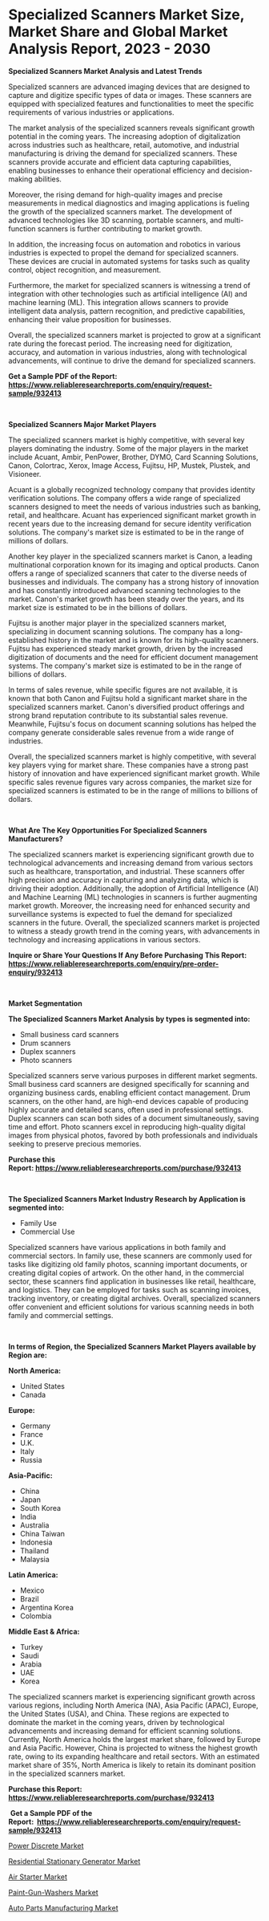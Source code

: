 <p><h1>Specialized Scanners Market Size, Market Share and Global Market Analysis Report, 2023 - 2030</h1></p><p><strong>Specialized Scanners Market Analysis and Latest Trends</strong></p>
<p><p>Specialized scanners are advanced imaging devices that are designed to capture and digitize specific types of data or images. These scanners are equipped with specialized features and functionalities to meet the specific requirements of various industries or applications.</p><p>The market analysis of the specialized scanners reveals significant growth potential in the coming years. The increasing adoption of digitalization across industries such as healthcare, retail, automotive, and industrial manufacturing is driving the demand for specialized scanners. These scanners provide accurate and efficient data capturing capabilities, enabling businesses to enhance their operational efficiency and decision-making abilities.</p><p>Moreover, the rising demand for high-quality images and precise measurements in medical diagnostics and imaging applications is fueling the growth of the specialized scanners market. The development of advanced technologies like 3D scanning, portable scanners, and multi-function scanners is further contributing to market growth.</p><p>In addition, the increasing focus on automation and robotics in various industries is expected to propel the demand for specialized scanners. These devices are crucial in automated systems for tasks such as quality control, object recognition, and measurement.</p><p>Furthermore, the market for specialized scanners is witnessing a trend of integration with other technologies such as artificial intelligence (AI) and machine learning (ML). This integration allows scanners to provide intelligent data analysis, pattern recognition, and predictive capabilities, enhancing their value proposition for businesses.</p><p>Overall, the specialized scanners market is projected to grow at a significant rate during the forecast period. The increasing need for digitization, accuracy, and automation in various industries, along with technological advancements, will continue to drive the demand for specialized scanners.</p></p>
<p><strong>Get a Sample PDF of the Report:&nbsp; <a href="https://www.reliableresearchreports.com/enquiry/request-sample/932413">https://www.reliableresearchreports.com/enquiry/request-sample/932413</a></strong></p>
<p>&nbsp;</p>
<p><strong>Specialized Scanners Major Market Players</strong></p>
<p><p>The specialized scanners market is highly competitive, with several key players dominating the industry. Some of the major players in the market include Acuant, Ambir, PenPower, Brother, DYMO, Card Scanning Solutions, Canon, Colortrac, Xerox, Image Access, Fujitsu, HP, Mustek, Plustek, and Visioneer.</p><p>Acuant is a globally recognized technology company that provides identity verification solutions. The company offers a wide range of specialized scanners designed to meet the needs of various industries such as banking, retail, and healthcare. Acuant has experienced significant market growth in recent years due to the increasing demand for secure identity verification solutions. The company's market size is estimated to be in the range of millions of dollars.</p><p>Another key player in the specialized scanners market is Canon, a leading multinational corporation known for its imaging and optical products. Canon offers a range of specialized scanners that cater to the diverse needs of businesses and individuals. The company has a strong history of innovation and has constantly introduced advanced scanning technologies to the market. Canon's market growth has been steady over the years, and its market size is estimated to be in the billions of dollars.</p><p>Fujitsu is another major player in the specialized scanners market, specializing in document scanning solutions. The company has a long-established history in the market and is known for its high-quality scanners. Fujitsu has experienced steady market growth, driven by the increased digitization of documents and the need for efficient document management systems. The company's market size is estimated to be in the range of billions of dollars.</p><p>In terms of sales revenue, while specific figures are not available, it is known that both Canon and Fujitsu hold a significant market share in the specialized scanners market. Canon's diversified product offerings and strong brand reputation contribute to its substantial sales revenue. Meanwhile, Fujitsu's focus on document scanning solutions has helped the company generate considerable sales revenue from a wide range of industries.</p><p>Overall, the specialized scanners market is highly competitive, with several key players vying for market share. These companies have a strong past history of innovation and have experienced significant market growth. While specific sales revenue figures vary across companies, the market size for specialized scanners is estimated to be in the range of millions to billions of dollars.</p></p>
<p>&nbsp;</p>
<p><strong>What Are The Key Opportunities For Specialized Scanners Manufacturers?</strong></p>
<p><p>The specialized scanners market is experiencing significant growth due to technological advancements and increasing demand from various sectors such as healthcare, transportation, and industrial. These scanners offer high precision and accuracy in capturing and analyzing data, which is driving their adoption. Additionally, the adoption of Artificial Intelligence (AI) and Machine Learning (ML) technologies in scanners is further augmenting market growth. Moreover, the increasing need for enhanced security and surveillance systems is expected to fuel the demand for specialized scanners in the future. Overall, the specialized scanners market is projected to witness a steady growth trend in the coming years, with advancements in technology and increasing applications in various sectors.</p></p>
<p><strong>Inquire or Share Your Questions If Any Before Purchasing This Report: <a href="https://www.reliableresearchreports.com/enquiry/pre-order-enquiry/932413">https://www.reliableresearchreports.com/enquiry/pre-order-enquiry/932413</a></strong></p>
<p>&nbsp;</p>
<p><strong>Market Segmentation</strong></p>
<p><strong>The Specialized Scanners Market Analysis by types is segmented into:</strong></p>
<p><ul><li>Small business card scanners</li><li>Drum scanners</li><li>Duplex scanners</li><li>Photo scanners</li></ul></p>
<p><p>Specialized scanners serve various purposes in different market segments. Small business card scanners are designed specifically for scanning and organizing business cards, enabling efficient contact management. Drum scanners, on the other hand, are high-end devices capable of producing highly accurate and detailed scans, often used in professional settings. Duplex scanners can scan both sides of a document simultaneously, saving time and effort. Photo scanners excel in reproducing high-quality digital images from physical photos, favored by both professionals and individuals seeking to preserve precious memories.</p></p>
<p><strong>Purchase this Report:&nbsp;<a href="https://www.reliableresearchreports.com/purchase/932413">https://www.reliableresearchreports.com/purchase/932413</a></strong></p>
<p>&nbsp;</p>
<p><strong>The Specialized Scanners Market Industry Research by Application is segmented into:</strong></p>
<p><ul><li>Family Use</li><li>Commercial Use</li></ul></p>
<p><p>Specialized scanners have various applications in both family and commercial sectors. In family use, these scanners are commonly used for tasks like digitizing old family photos, scanning important documents, or creating digital copies of artwork. On the other hand, in the commercial sector, these scanners find application in businesses like retail, healthcare, and logistics. They can be employed for tasks such as scanning invoices, tracking inventory, or creating digital archives. Overall, specialized scanners offer convenient and efficient solutions for various scanning needs in both family and commercial settings.</p></p>
<p>&nbsp;</p>
<p><strong>In terms of Region, the Specialized Scanners Market Players available by Region are:</strong></p>
<p>
    <p> <strong> North America: </strong>
        <ul>
            <li>United States</li>
            <li>Canada</li>
        </ul>
        </p> 
    <p> <strong> Europe: </strong>
        <ul>
            <li>Germany</li>
            <li>France</li>
            <li>U.K.</li>
            <li>Italy</li>
            <li>Russia</li>
        </ul>
        </p> 
    <p> <strong> Asia-Pacific: </strong>
        <ul>
            <li>China</li>
            <li>Japan</li>
            <li>South Korea</li>
            <li>India</li>
            <li>Australia</li>
            <li>China Taiwan</li>
            <li>Indonesia</li>
            <li>Thailand</li>
            <li>Malaysia</li>
        </ul>
        </p> 
    <p> <strong> Latin America: </strong>
        <ul>
            <li>Mexico</li>
            <li>Brazil</li>
            <li>Argentina Korea</li>
            <li>Colombia</li>
        </ul>
        </p> 
    <p> <strong> Middle East & Africa: </strong>
        <ul>
            <li>Turkey</li>
            <li>Saudi</li>
            <li>Arabia</li>
            <li>UAE</li>
            <li>Korea</li>
        </ul>
    </p>
    </p>
<p><p>The specialized scanners market is experiencing significant growth across various regions, including North America (NA), Asia Pacific (APAC), Europe, the United States (USA), and China. These regions are expected to dominate the market in the coming years, driven by technological advancements and increasing demand for efficient scanning solutions. Currently, North America holds the largest market share, followed by Europe and Asia Pacific. However, China is projected to witness the highest growth rate, owing to its expanding healthcare and retail sectors. With an estimated market share of 35%, North America is likely to retain its dominant position in the specialized scanners market.</p></p>
<p><strong>Purchase this Report: <a href="https://www.reliableresearchreports.com/purchase/932413">https://www.reliableresearchreports.com/purchase/932413</a></strong></p>
<p>&nbsp;<strong>Get a Sample PDF of the Report:&nbsp;&nbsp;<a href="https://www.reliableresearchreports.com/enquiry/request-sample/932413">https://www.reliableresearchreports.com/enquiry/request-sample/932413</a></strong></p>
<p><strong></strong></p>
<p><p><a href="https://www.reportprime.com/power-discrete-r1154">Power Discrete Market</a></p><p><a href="https://issuu.com/reportprime-2/docs/residential-stationary-generator-market-size-2030.?fr=xKAE9_zU1NQ">Residential Stationary Generator Market</a></p><p><a href="https://medium.com/@avaalsop666/air-starter-market-size-growth-forecast-2023-2030-0f6a59d5d43f">Air Starter Market</a></p><p><a href="https://github.com/RoccoManning/Market-Research-Report-List-1/blob/main/paint-gun-washers-market.md">Paint-Gun-Washers Market</a></p><p><a href="https://www.linkedin.com/pulse/auto-parts-manufacturing-market-challenges-opportunities-erdme/">Auto Parts Manufacturing Market</a></p></p>